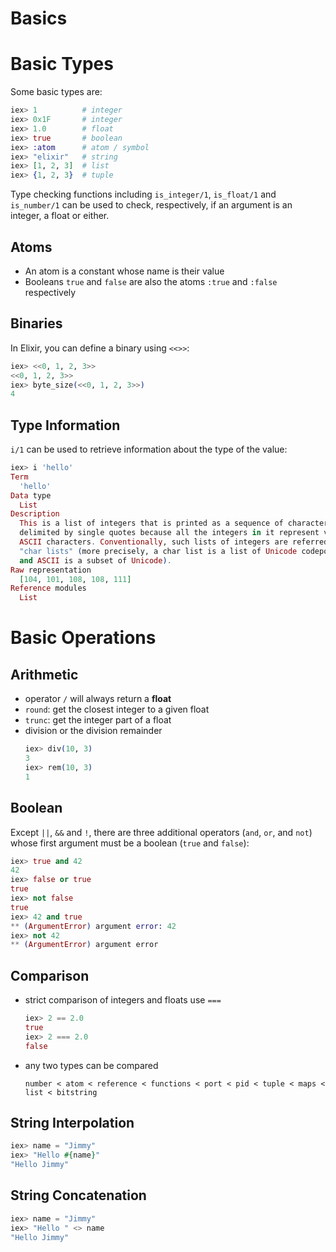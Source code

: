 Basics
======

# Basic Types

Some basic types are:

```elixir
iex> 1          # integer
iex> 0x1F       # integer
iex> 1.0        # float
iex> true       # boolean
iex> :atom      # atom / symbol
iex> "elixir"   # string
iex> [1, 2, 3]  # list
iex> {1, 2, 3}  # tuple
```

Type checking functions including `is_integer/1`, `is_float/1` and `is_number/1` can be used to check, respectively, if an argument is an integer, a float or either.

## Atoms

- An atom is a constant whose name is their value
- Booleans `true` and `false` are also the atoms `:true` and `:false` respectively

## Binaries

In Elixir, you can define a binary using `<<>>`:

```elixir
iex> <<0, 1, 2, 3>>
<<0, 1, 2, 3>>
iex> byte_size(<<0, 1, 2, 3>>)
4
```

## Type Information

`i/1` can be used to retrieve information about the type of the value:

```elixir
iex> i 'hello'
Term
  'hello'
Data type
  List
Description
  This is a list of integers that is printed as a sequence of characters
  delimited by single quotes because all the integers in it represent valid
  ASCII characters. Conventionally, such lists of integers are referred to as
  "char lists" (more precisely, a char list is a list of Unicode codepoints,
  and ASCII is a subset of Unicode).
Raw representation
  [104, 101, 108, 108, 111]
Reference modules
  List
```

# Basic Operations

## Arithmetic

- operator `/` will always return a **float**
- `round`: get the closest integer to a given float
- `trunc`: get the integer part of a float
- division or the division remainder
  ```elixir
  iex> div(10, 3)
  3
  iex> rem(10, 3)
  1
  ```

## Boolean

Except `||`, `&&` and `!`, there are three additional operators (`and`, `or`, and `not`) whose first argument must be a boolean (`true` and `false`):

```elixir
iex> true and 42
42
iex> false or true
true
iex> not false
true
iex> 42 and true
** (ArgumentError) argument error: 42
iex> not 42
** (ArgumentError) argument error
```

## Comparison

- strict comparison of integers and floats use `===`
  ```elixir
  iex> 2 == 2.0
  true
  iex> 2 === 2.0
  false
  ```
- any two types can be compared
  ```
  number < atom < reference < functions < port < pid < tuple < maps < list < bitstring
  ```

## String Interpolation

```elixir
iex> name = "Jimmy"
iex> "Hello #{name}"
"Hello Jimmy"
```

## String Concatenation

```elixir
iex> name = "Jimmy"
iex> "Hello " <> name
"Hello Jimmy"
```
